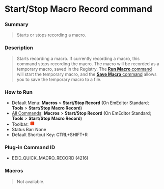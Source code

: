 # Start/Stop Macro Record command

### Summary

> Starts or stops recording a macro.

### Description

> Starts recording a macro. If currently
> recording a macro, this command stops recording the macro. The macro will be recorded as
> a temporary macro, saved in the Registry. The [**Run Macro** command](quick_macro_run) will start the temporary macro, and the
> [**Save Macro** command](macro_save) allows you to save the
> temporary macro to a file.

### How to Run

- Default Menu: **Macros** \> **Start/Stop Record** (On EmEditor
Standard; **Tools** \> **Start/Stop Macro Record**)
- [All Commands](../tools/all_commands): **Macros**
\> **Start/Stop Record** (On EmEditor Standard; **Tools** \> **Start/Stop Macro Record**)
- Toolbar: ![](../../images/quickmacrorecord.gif)
- Status Bar: None
- Default Shortcut Key: CTRL+SHIFT+R

### Plug-in Command ID

- EEID\_QUICK\_MACRO\_RECORD (4216)

### Macros

> Not available.
